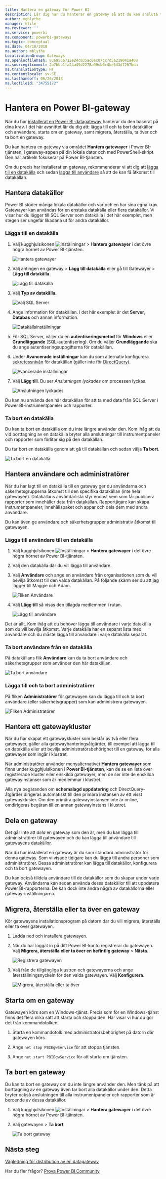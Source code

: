 ```yaml
---
title: Hantera en gateway för Power BI
description: Lär dig hur du hanterar en gateway så att du kan ansluta till lokala data i Power BI.
author: mgblythe
manager: kfile
ms.reviewer: ''
ms.service: powerbi
ms.component: powerbi-gateways
ms.topic: conceptual
ms.date: 04/18/2018
ms.author: mblythe
LocalizationGroup: Gateways
ms.openlocfilehash: 8369566712e24c035ac0ec07cc7d5a219041a400
ms.sourcegitcommit: 2a7bbb1fa24a49d2278a90cb0c4be543d7267bda
ms.translationtype: HT
ms.contentlocale: sv-SE
ms.lasthandoff: 06/26/2018
ms.locfileid: "34755172"
---
```

# <a name="manage-a-power-bi-gateway"></a>Hantera en Power BI-gateway

När du har [installerat en Power BI-datagateway](service-gateway-install.md) hanterar du den baserat på dina krav. I det här avsnittet lär du dig att: lägga till och ta bort datakällor och användare, starta om en gateway, samt migrera, återställa, ta över och ta bort en gateway. 

Du kan hantera en gateway via området **Hantera gatewayer** i Power BI-tjänsten, i gateway-appen på din lokala dator och med PowerShell-skript. Den här artikeln fokuserar på Power BI-tjänsten. 

Om du precis har installerat en gateway, rekommenderar vi att dig att [lägga till en datakälla](#add-a-data-source) och sedan [lägga till användare](#add-users-to-a-data-source) så att de kan få åtkomst till datakällan.


## <a name="manage-data-sources"></a>Hantera datakällor

Power BI stöder många lokala datakällor och var och en har sina egna krav. Gatewayer kan användas för en enstaka datakälla eller flera datakällor. Vi visar hur du lägger till SQL Server som datakälla i det här exemplet, men stegen ser ungefär likadana ut för andra datakällor.


### <a name="add-a-data-source"></a>Lägga till en datakälla

1. Välj kugghjulsikonen ![Inställningar](media/service-gateway-manage/icon-gear.png) > **Hantera gatewayer** i det övre högra hörnet av Power BI-tjänsten.

    ![Hantera gatewayer](media/service-gateway-manage/manage-gateways.png)

2. Välj antingen en gateway > **Lägg till datakälla** eller gå till Gatewayer > **Lägg till datakälla**.

    ![Lägg till datakälla](media/service-gateway-manage/add-data-source.png)

3. Välj **Typ av datakälla**.

    ![Välj SQL Server](media/service-gateway-manage/select-sql-server.png)


4. Ange information för datakällan. I det här exemplet är det **Server**, **Databas** och annan information.  

    ![Datakällsinställningar](media/service-gateway-manage/data-source-settings.png)

5. För SQL Server, väljer du en **autentiseringsmetod** för **Windows** eller **Grundläggande** (SQL-autentisering).  Om du väljer **Grundläggande** ska du ange autentiseringsuppgifterna för datakällan.

6. Under **Avancerade inställningar** kan du som alternativ konfigurera [sekretessnivån](https://support.office.com/article/Privacy-levels-Power-Query-CC3EDE4D-359E-4B28-BC72-9BEE7900B540) för datakällan (gäller inte för [DirectQuery](desktop-directquery-about.md)).

    ![Avancerade inställningar](media/service-gateway-manage/advanced-settings.png)

7. Välj **Lägg till**. Du ser *Anslutningen lyckades* om processen lyckas.

    ![Anslutningen lyckades](media/service-gateway-manage/connection-successful.png)

Du kan nu använda den här datakällan för att ta med data från SQL Server i Power BI-instrumentpaneler och rapporter.

### <a name="remove-a-data-source"></a>Ta bort en datakälla

Du kan ta bort en datakälla om du inte längre använder den. Kom ihåg att du vid borttagning av en datakälla bryter alla anslutningar till instrumentpaneler och rapporter som förlitar sig på den datakällan.

Du tar bort en datakälla genom att gå till datakällan och sedan välja **Ta bort**.

![Ta bort en datakälla](media/service-gateway-manage/remove-data-source.png)


## <a name="manage-users-and-administrators"></a>Hantera användare och administratörer

När du har lagt till en datakälla till en gateway ger du användarna och säkerhetsgrupperna åtkomst till den specifika datakällan (inte hela gatewayen). Datakällans användarlista styr endast vem som får publicera rapporter som innehåller data från datakällan. Rapportägare kan skapa instrumentpaneler, innehållspaket och appar och dela dem med andra användare.

Du kan även ge användare och säkerhetsgrupper administrativ åtkomst till gatewayen.


### <a name="add-users-to-a-data-source"></a>Lägga till användare till en datakälla

1. Välj kugghjulsikonen ![Inställningar](media/service-gateway-manage/icon-gear.png) > **Hantera gatewayer** i det övre högra hörnet av Power BI-tjänsten.

2. Välj den datakälla där du vill lägga till användare.

3. Välj **Användare** och ange en användare från organisationen som du vill bevilja åtkomst till den valda datakällan. På följande skärm ser du att jag lägger till Maggie och Adam.

    ![Fliken Användare](media/service-gateway-manage/users-tab.png)

4. Välj **Lägg till** så visas den tillagda medlemmen i rutan.

    ![Lägg till användare](media/service-gateway-manage/add-user.png)

Det är allt. Kom ihåg att du behöver lägga till användare i varje datakälla som du vill bevilja åtkomst. Varje datakälla har en separat lista med användare och du måste lägga till användare i varje datakälla separat.


### <a name="remove-users-from-a-data-source"></a>Ta bort användare från en datakälla

På datakällans flik **Användare** kan du ta bort användare och säkerhetsgrupper som använder den här datakällan.

![Ta bort användare](media/service-gateway-manage/remove-user.png)


### <a name="add-and-remove-administrators"></a>Lägga till och ta bort administratörer

På fliken **Administratörer** för gatewayen kan du lägga till och ta bort användare (eller säkerhetsgrupper) som kan administrera gatewayen.

![Fliken Administratörer](media/service-gateway-manage/administrators-tab.png)


## <a name="manage-a-gateway-cluster"></a>Hantera ett gatewaykluster

När du har skapat ett gatewaykluster som består av två eller flera gatewayer, gäller alla gatewayhanteringsåtgärder, till exempel att lägga till en datakälla eller att bevilja administratörsbehörighet till en gateway, för alla gatewayer som ingår i klustret. 

När administratörer använder menyalternativet **Hantera gatewayer** som finns under kugghjulsikonen i **Power BI-tjänsten**, kan de se en lista över registrerade kluster eller enskilda gatewayer, men de ser inte de enskilda gatewayinstanser som är medlemmar i klustret.

Alla nya begäranden om **schemalagd uppdatering** och DirectQuery-åtgärder dirigeras automatiskt till den primära instansen av ett visst gatewaykluster. Om den primära gatewayinstansen inte är online, omdirigeras begäran till en annan gatewayinstans i klustret.


## <a name="share-a-gateway"></a>Dela en gateway

Det går inte att *dela* en gateway som den är, men du kan lägga till administratörer till gatewayen och du kan lägga till användare till gatewayens datakällor. 

När du har installerat en gateway är du som standard administratör för denna gateway. Som vi visade tidigare kan du lägga till andra personer som administratörer. Dessa administratörer kan lägga till datakällor, konfigurera och ta bort gatewayen.

Du kan också tilldela användare till de datakällor som du skapar under varje gateway. Användarna kan sedan använda dessa datakällor till att uppdatera Power BI-rapporterna. De kan dock inte ändra några av datakällorna eller gateway-inställningarna.

## <a name="migrate-restore-or-take-over-a-gateway"></a>Migrera, återställa eller ta över en gateway

Kör gatewayens installationsprogram på datorn där du vill migrera, återställa eller ta över gatewayen.

1. Ladda ned och installera gatewayen.

2. När du har loggat in på ditt Power BI-konto registrerar du gatewayen. Välj **Migrera, återställa eller ta över en befintlig gateway** > **Nästa**.

    ![Registrera gatewayen](media/service-gateway-manage/register-gateway.png)

3. Välj från de tillgängliga klustren och gatewayerna och ange återställningsnyckeln för den valda gatewayen. Välj **Konfigurera**.

    ![Migrera, återställa eller ta över](media/service-gateway-manage/migrate-restore-takeover.png)


## <a name="restart-a-gateway"></a>Starta om en gateway

Gatewayen körs som en Windows-tjänst. Precis som för en Windows-tjänst finns det flera olika sätt att starta och stoppa den. Här visar vi hur du gör det från kommandotolken.

1. Starta en kommandotolk med administratörsbehörighet på datorn där gatewayen körs.

2. Ange `net stop PBIEgwService` för att stoppa tjänsten.

3. Ange `net start PBIEgwService` för att starta om tjänsten.


## <a name="remove-a-gateway"></a>Ta bort en gateway

Du kan ta bort en gateway om du inte längre använder den. Men tänk på att borttagning av en gateway även tar bort alla datakällor under den. Detta bryter också anslutningen till alla instrumentpaneler och rapporter som är beroende av dessa datakällor.

1. Välj kugghjulsikonen ![Inställningar](media/service-gateway-manage/icon-gear.png) > **Hantera gatewayer** i det övre högra hörnet av Power BI-tjänsten.

2. Välj gatewayen > **Ta bort**
   
   ![Ta bort gateway](media/service-gateway-manage/remove-gateway.png)


## <a name="next-steps"></a>Nästa steg

[Vägledning för distribution av en datagateway](service-gateway-deployment-guidance.md)

Har du fler frågor? [Prova Power BI Community](http://community.powerbi.com/)
